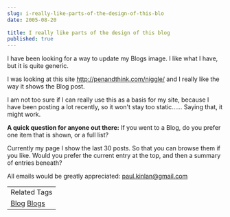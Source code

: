```yaml
---
slug: i-really-like-parts-of-the-design-of-this-blo
date: 2005-08-20
 
title: I really like parts of the design of this blog
published: true
---
```

I have been looking for a way to update my Blogs image. I like what I have, but it is quite generic.<p />I was looking at this site <a href="http://penandthink.com/niggle/">http://penandthink.com/niggle/</a> and I really like the way it shows the Blog post.<p />I am not too sure if I can really use this as a basis for my site, because I have been posting a lot recently, so it won't stay too static...... Saying that, it might work.<p /><strong>A quick question for anyone out there:</strong>  If you went to a Blog, do you prefer one item that is shown, or a full list?<p />Currently my page I show the last 30 posts.  So that you can browse them if you like.  Would you prefer the current entry at the top, and then a summary of entries beneath?<p />All emails would be greatly appreciated:  <a href="mailto:paul.kinlan@gmail.com">paul.kinlan@gmail.com</a><p /><table class="TechnoratiHead TagHeader">
<tr><td>Related Tags</td></tr>
<tr class="Technorati"><td>
<a href="https://paul.kinlan.me/tags/Blog" class="Tag" rel="tag">Blog</a> <a href="https://paul.kinlan.me/tags/Blogs" class="Tag" rel="tag">Blogs</a>
</td></tr>
</table><div class="blogger-post-footer"><img class="posterous_download_image" src="https://blogger.googleusercontent.com/tracker/8109338-112453640160164824?l=www.kinlan.co.uk%2Findex.html" height="1" alt="" width="1" /></div>

